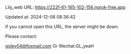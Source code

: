 Lily_web URL: https://222f-61-165-102-156.ngrok-free.app

Updated at: 2024-12-06 08:36:42

If you cannot open this URL, the server might be down.

Please contact: 

goley04@foxmail.com Or Wechat:GL_yeaH